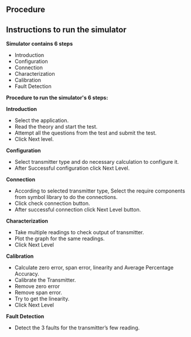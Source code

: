 ## Procedure
## Instructions to run the simulator

**Simulator contains 6 steps**
* Introduction
* Configuration 
* Connection 
* Characterization 
* Calibration
* Fault Detection

**Procedure to run the simulator's 6 steps:**

**Introduction**
* Select the application.
* Read the theory and start the test.
* Attempt all the questions from the test and submit the test.
* Click Next level.

**Configuration**
* Select transmitter type and do necessary calculation to configure it.
* After Successful configuration click Next Level.

**Connection**
* According to selected transmitter type, Select the require components from symbol library to do the connections.
* Click check connection button.
* After successful connection click Next Level button.

**Characterization**
* Take multiple readings to check output of transmitter.
* Plot the graph for the same readings.
* Click Next Level

**Calibration**
* Calculate zero error, span error, linearity and Average Percentage Accuracy.
* Calibrate the Transmitter.
* Remove zero error
* Remove span error.
* Try to get the linearity.
* Click Next Level 

**Fault Detection**
* Detect the 3 faults for the transmitter’s few reading.
